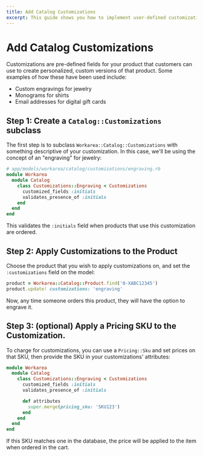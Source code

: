 ```yaml
---
title: Add Catalog Customizations
excerpt: This guide shows you how to implement user-defined customizations for the products in your catalog.
---
```


# Add Catalog Customizations

Customizations are pre-defined fields for your product that customers can use to create personalized, custom versions of that product. Some examples of how these have been used include:
* Custom engravings for jewelry
* Monograms for shirts
* Email addresses for digital gift cards 

## Step 1: Create a `Catalog::Customizations` subclass

The first step is to subclass `Workarea::Catalog::Customizations` with something descriptive of your customization. In this case, we'll be using the concept of an "engraving" for jewelry:

```ruby
# app/models/workarea/catalog/customizations/engraving.rb
module Workarea
  module Catalog
    class Customizations::Engraving < Customizations
      customized_fields :initials
      validates_presence_of :initials
    end
  end
end
```

This validates the `:initials` field when products that use this customization are ordered.

## Step 2: Apply Customizations to the Product

Choose the product that you wish to apply customizations on, and set the `:customizations` field on the model:

```ruby
product = Workarea::Catalog::Product.find('0-XABC12345')
product.update! customizations: 'engraving'
```

Now, any time someone orders this product, they will have the option to engrave it.

## Step 3: (optional) Apply a Pricing SKU to the Customization.

To charge for customizations, you can use a `Pricing::Sku` and set prices on that SKU, then provide the SKU in your customizations' attributes:

```ruby
module Workarea
  module Catalog
    class Customizations::Engraving < Customizations
      customized_fields :initials
      validates_presence_of :initials

      def attributes
        super.merge(pricing_sku: 'SKU123')
      end
    end
  end
end
```

If this SKU matches one in the database, the price will be applied to the item when ordered in the cart.
